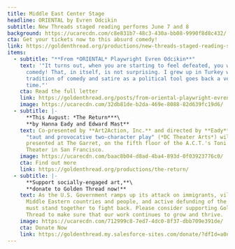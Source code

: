 ```yaml
---
title: Middle East Center Stage
headline: ORIENTAL by Evren Odcikin
subtitle: New Threads staged reading performs June 7 and 8
background: https://ucarecdn.com/c8e831b7-48c3-430a-bb08-9990f8d8c432/
cta: Get your tickets now to this absurd comedy!
link: https://goldenthread.org/productions/new-threads-staged-reading-series-2025/
items:
  - subtitle: "**F﻿rom *ORIENTAL* Playwright Evren Odcikin**"
    text: '"﻿It turns out, when you are starting to feel defeated, you write a
      comedy! That, in itself, is not surprising. I grew up in Turkey where the
      tradition of comedy and satire as a political tool goes back a very long
      time."'
    cta: Read the full letter
    link: https://goldenthread.org/posts/from-oriental-playwright-evren-odcikin/
    image: https://ucarecdn.com/32db81de-b2da-469e-8088-82d639fc19d6/
  - subtitle: |-
      **This August: *T﻿he Return***\
      **by Hanna Eady and Edward Mast**
    text: C﻿o-presented by **Art2Action, Inc.** and directed by **E﻿ady**, this
      "taut and provocative two-character play" (*DC Theater Arts*) will be
      presented at The Garret, on the fifth floor of the A.C.T.'s Toni Rembe
      Theater in San Francisco.
    image: https://ucarecdn.com/baac8b04-d8ad-4ba4-893d-0f03923776c0/
    cta: Find out more
    link: https://goldenthread.org/productions/the-return/
  - subtitle: |-
      **S﻿upport socially-engaged art,**\
      **d﻿onate to Golden Thread now!**
    text: A﻿s the U.S. Government ramps up its attack on immigrants, vilification of
      Middle Eastern countries and people, and a﻿ctive defunding of the Arts, we
      must stand together to fight back. Please consider supporting Golden
      Thread to make sure that our work continues to grow and thrive.
    image: https://ucarecdn.com/712999c8-7ed7-4dc0-8f37-dbb709e391de/
    cta: Donate Now
    link: https://goldenthread.my.salesforce-sites.com/donate/?dfId=a0n3Z00000tn4RsQAI
---
```

